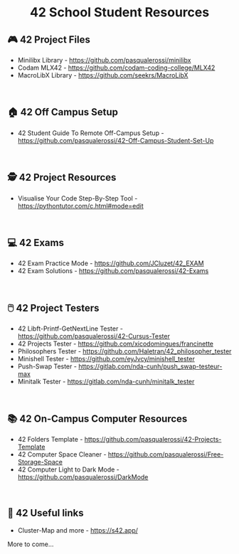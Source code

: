 <div align="center">

# 42 School Student Resources

</div>

## :video_game: 42 Project Files

- Minilibx Library - https://github.com/pasqualerossi/minilibx
- Codam MLX42 - https://github.com/codam-coding-college/MLX42
- MacroLibX Library - https://github.com/seekrs/MacroLibX

<br>

## :house: 42 Off Campus Setup
- 42 Student Guide To Remote Off-Campus Setup - https://github.com/pasqualerossi/42-Off-Campus-Student-Set-Up

<br>

## 🕵️ 42 Project Resources

- Visualise Your Code Step-By-Step Tool - https://pythontutor.com/c.html#mode=edit

<br>

## 💻 42 Exams

- 42 Exam Practice Mode - https://github.com/JCluzet/42_EXAM
- 42 Exam Solutions - https://github.com/pasqualerossi/42-Exams

<br>

## 🖱️ 42 Project Testers

- 42 Libft-Printf-GetNextLine Tester - https://github.com/pasqualerossi/42-Cursus-Tester
- 42 Projects Tester - https://github.com/xicodomingues/francinette
- Philosophers Tester - https://github.com/Haletran/42_philosopher_tester
- Minishell Tester - https://github.com/eyJvcy/minishell_tester
- Push-Swap Tester - https://gitlab.com/nda-cunh/push_swap-testeur-max
- Minitalk Tester - https://gitlab.com/nda-cunh/minitalk_tester

<br>

## :books: 42 On-Campus Computer Resources

- 42 Folders Template - https://github.com/pasqualerossi/42-Projects-Template
- 42 Computer Space Cleaner - https://github.com/pasqualerossi/Free-Storage-Space
- 42 Computer Light to Dark Mode - https://github.com/pasqualerossi/DarkMode

<br>

## 🔗 42 Useful links

- Cluster-Map and more - https://s42.app/

More to come...
